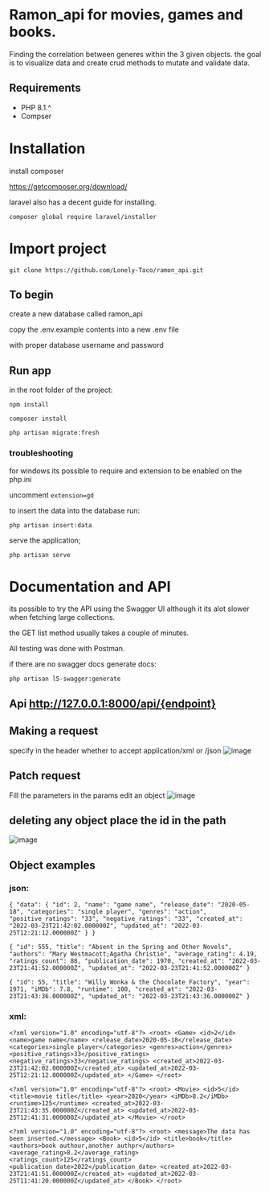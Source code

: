# Ramon_api for movies, games and books.

Finding the correlation between generes within the 3 given objects.
the goal is to visualize data and create crud methods to mutate and validate data.

## Requirements 

* PHP 8.1.^
* Compser

# Installation

install composer 

https://getcomposer.org/download/

laravel also has a decent guide for installing.

`composer global require laravel/installer`

# Import project

`git clone https://github.com/Lonely-Taco/ramon_api.git`


## To begin 

create a new database called ramon_api

copy the .env.example contents into a new .env file

with proper database username and password

## Run app

in the root folder of the project:

`npm install`

`composer install`

`php artisan migrate:fresh`

### troubleshooting

for windows its possible to require and extension to be enabled on the php.ini

uncomment `extension=gd`


to insert the data into the database run: 

`php artisan insert:data`

serve the application;

`php artisan serve`

# Documentation and API

its possible to try the API using the Swagger UI although it its alot slower when fetching large collections.

the GET list method usually takes a couple of minutes.

All testing was done with Postman.

if there are no swagger docs generate docs: 

` php artisan l5-swagger:generate `


## Api http://127.0.0.1:8000/api/{endpoint}


## Making a request
specify in the header whether to accept application/xml or /json
![image](https://user-images.githubusercontent.com/47434636/160114907-e5bdc359-915f-4c36-b65f-fa8c961cc351.png)

## Patch request
Fill the parameters in the params edit an object
![image](https://user-images.githubusercontent.com/47434636/160123244-0d27de04-0e6f-4cc5-99cd-83dd8f679a73.png)

## deleting any object place the id in the path
![image](https://user-images.githubusercontent.com/47434636/160123338-084023a9-0b6a-4e49-9d36-6ba0eb447da6.png)

 
## Object examples

### json:

`{
    "data": {
        "id": 2,
        "name": "game name",
        "release_date": "2020-05-18",
        "categories": "single player",
        "genres": "action",
        "positive_ratings": "33",
        "negative_ratings": "33",
        "created_at": "2022-03-23T21:42:02.000000Z",
        "updated_at": "2022-03-25T12:21:12.000000Z"
    }
}`

`{
    "id": 555,
    "title": "Absent in the Spring and Other Novels",
    "authors": "Mary Westmacott;Agatha Christie",
    "average_rating": 4.19,
    "ratings_count": 88,
    "publication_date": 1970,
    "created_at": "2022-03-23T21:41:52.000000Z",
    "updated_at": "2022-03-23T21:41:52.000000Z"
}`

`{
    "id": 55,
    "title": "Willy Wonka & the Chocolate Factory",
    "year": 1971,
    "iMDb": 7.8,
    "runtime": 100,
    "created_at": "2022-03-23T21:43:36.000000Z",
    "updated_at": "2022-03-23T21:43:36.000000Z"
}`

### xml:

`<?xml version="1.0" encoding="utf-8"?>
<root>
    <Game>
        <id>2</id>
        <name>game name</name>
        <release_date>2020-05-18</release_date>
        <categories>single player</categories>
        <genres>action</genres>
        <positive_ratings>33</positive_ratings>
        <negative_ratings>33</negative_ratings>
        <created_at>2022-03-23T21:42:02.000000Z</created_at>
        <updated_at>2022-03-25T12:21:12.000000Z</updated_at>
    </Game>
</root>`

`<?xml version="1.0" encoding="utf-8"?>
<root>
    <Movie>
        <id>5</id>
        <title>movie title</title>
        <year>2020</year>
        <iMDb>8.2</iMDb>
        <runtime>125</runtime>
        <created_at>2022-03-23T21:43:35.000000Z</created_at>
        <updated_at>2022-03-25T12:41:31.000000Z</updated_at>
    </Movie>
</root>`

`<?xml version="1.0" encoding="utf-8"?>
<root>
    <message>The data has been inserted.</message>
    <Book>
        <id>5</id>
        <title>book</title>
        <authors>book authour,another authpr</authors>
        <average_rating>8.2</average_rating>
        <ratings_count>125</ratings_count>
        <publication_date>2022</publication_date>
        <created_at>2022-03-23T21:41:51.000000Z</created_at>
        <updated_at>2022-03-25T11:41:20.000000Z</updated_at>
    </Book>
</root>`


